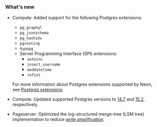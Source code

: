 ### What's new

- Compute: Added support for the following Postgres extensions:
  - `pg_graphql`
  - `pg_jsonschema`
  - `pg_hashids`
  - `pgrouting`
  - `hypopg`
  - Server Programming Interface (SPI) extensions:
    - `autoinc`
    - `insert_username`
    - `moddatetime`
    - `refint`
  
  For more information about Postgres extensions supported by Neon, see [Postgres extensions](/docs/extensions/pg-extensions).
- Compute: Updated supported Postgres versions to [14.7](https://www.postgresql.org/docs/release/14.7/) and [15.2](https://www.postgresql.org/docs/release/15.2/), respectively.
- Pageserver: Optimized the log-structured merge-tree (LSM tree) implementation to reduce [write amplification](https://en.wikipedia.org/wiki/Write_amplification).
